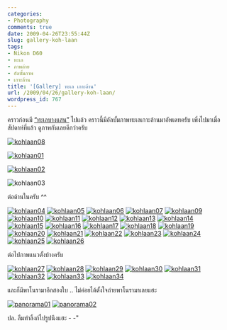 ```yaml
---
categories:
- Photography
comments: true
date: 2009-04-26T23:55:44Z
slug: gallery-koh-laan
tags:
- Nikon D60
- ทะเล
- ภาพถ่าย
- อัลบั้มภาพ
- เกาะล้าน
title: '[Gallery] ทะเล เกาะล้าน'
url: /2009/04/26/gallery-koh-laan/
wordpress_id: 767
---
```


คราวก่อนมี [“ทะเลบางแสน”](http://www.armno.in.th/20081206/%E0%B8%97%E0%B8%B0%E0%B9%80%E0%B8%A5%E0%B8%9A%E0%B8%B2%E0%B8%87%E0%B9%81%E0%B8%AA%E0%B8%99) ไปแล้ว คราวนี้มีอัลบั้มภาพทะเลเกาะล้านมาอัพเดทครับ เพิ่งไปมาเมื่อสัปดาห์ที่แล้ว ดูภาพกันเลยดีกว่าครับ

[![kohlaan08](http://www.armno.in.th/wp-content/uploads/2009/04/kohlaan08-thumb.jpg)](http://www.armno.in.th/wp-content/uploads/2009/04/kohlaan08.jpg)

[![kohlaan01](http://www.armno.in.th/wp-content/uploads/2009/04/kohlaan01-thumb.jpg)](http://www.armno.in.th/wp-content/uploads/2009/04/kohlaan01.jpg)

[![kohlaan02](http://www.armno.in.th/wp-content/uploads/2009/04/kohlaan02-thumb.jpg)](http://www.armno.in.th/wp-content/uploads/2009/04/kohlaan02.jpg)

![kohlaan03](http://www.armno.in.th/wp-content/uploads/2009/04/kohlaan03-thumb.jpg)

ต่อด้านในครับ ^^



[![kohlaan04](http://www.armno.in.th/wp-content/uploads/2009/04/kohlaan04-thumb.jpg)](http://www.armno.in.th/wp-content/uploads/2009/04/kohlaan04.jpg) [![kohlaan05](http://www.armno.in.th/wp-content/uploads/2009/04/kohlaan05-thumb.jpg)](http://www.armno.in.th/wp-content/uploads/2009/04/kohlaan05.jpg) [![kohlaan06](http://www.armno.in.th/wp-content/uploads/2009/04/kohlaan06-thumb.jpg)](http://www.armno.in.th/wp-content/uploads/2009/04/kohlaan06.jpg) [![kohlaan07](http://www.armno.in.th/wp-content/uploads/2009/04/kohlaan07-thumb.jpg)](http://www.armno.in.th/wp-content/uploads/2009/04/kohlaan07.jpg) [![kohlaan09](http://www.armno.in.th/wp-content/uploads/2009/04/kohlaan09-thumb.jpg)](http://www.armno.in.th/wp-content/uploads/2009/04/kohlaan09.jpg) [![kohlaan10](http://www.armno.in.th/wp-content/uploads/2009/04/kohlaan10-thumb.jpg)](http://www.armno.in.th/wp-content/uploads/2009/04/kohlaan10.jpg) [![kohlaan11](http://www.armno.in.th/wp-content/uploads/2009/04/kohlaan11-thumb.jpg)](http://www.armno.in.th/wp-content/uploads/2009/04/kohlaan11.jpg) [![kohlaan12](http://www.armno.in.th/wp-content/uploads/2009/04/kohlaan12-thumb.jpg)](http://www.armno.in.th/wp-content/uploads/2009/04/kohlaan12.jpg) [![kohlaan13](http://www.armno.in.th/wp-content/uploads/2009/04/kohlaan13-thumb.jpg)](http://www.armno.in.th/wp-content/uploads/2009/04/kohlaan13.jpg) [![kohlaan14](http://www.armno.in.th/wp-content/uploads/2009/04/kohlaan14-thumb.jpg)](http://www.armno.in.th/wp-content/uploads/2009/04/kohlaan14.jpg) [![kohlaan15](http://www.armno.in.th/wp-content/uploads/2009/04/kohlaan15-thumb.jpg)](http://www.armno.in.th/wp-content/uploads/2009/04/kohlaan15.jpg) [![kohlaan16](http://www.armno.in.th/wp-content/uploads/2009/04/kohlaan16-thumb.jpg)](http://www.armno.in.th/wp-content/uploads/2009/04/kohlaan16.jpg) [![kohlaan17](http://www.armno.in.th/wp-content/uploads/2009/04/kohlaan17-thumb.jpg)](http://www.armno.in.th/wp-content/uploads/2009/04/kohlaan17.jpg) [![kohlaan18](http://www.armno.in.th/wp-content/uploads/2009/04/kohlaan18-thumb.jpg)](http://www.armno.in.th/wp-content/uploads/2009/04/kohlaan18.jpg) [![kohlaan19](http://www.armno.in.th/wp-content/uploads/2009/04/kohlaan19-thumb.jpg)](http://www.armno.in.th/wp-content/uploads/2009/04/kohlaan19.jpg) [![kohlaan20](http://www.armno.in.th/wp-content/uploads/2009/04/kohlaan20-thumb.jpg)](http://www.armno.in.th/wp-content/uploads/2009/04/kohlaan20.jpg) [![kohlaan21](http://www.armno.in.th/wp-content/uploads/2009/04/kohlaan21-thumb.jpg)](http://www.armno.in.th/wp-content/uploads/2009/04/kohlaan21.jpg) [![kohlaan22](http://www.armno.in.th/wp-content/uploads/2009/04/kohlaan22-thumb.jpg)](http://www.armno.in.th/wp-content/uploads/2009/04/kohlaan22.jpg) [![kohlaan23](http://www.armno.in.th/wp-content/uploads/2009/04/kohlaan23-thumb.jpg)](http://www.armno.in.th/wp-content/uploads/2009/04/kohlaan23.jpg) [![kohlaan24](http://www.armno.in.th/wp-content/uploads/2009/04/kohlaan24-thumb.jpg)](http://www.armno.in.th/wp-content/uploads/2009/04/kohlaan24.jpg) [![kohlaan25](http://www.armno.in.th/wp-content/uploads/2009/04/kohlaan25-thumb.jpg)](http://www.armno.in.th/wp-content/uploads/2009/04/kohlaan25.jpg) [![kohlaan26](http://www.armno.in.th/wp-content/uploads/2009/04/kohlaan26-thumb.jpg)](http://www.armno.in.th/wp-content/uploads/2009/04/kohlaan26.jpg)

ต่อไปภาพแนวตั้งบ้างครับ

[![kohlaan27](http://www.armno.in.th/wp-content/uploads/2009/04/kohlaan27-thumb.jpg)](http://www.armno.in.th/wp-content/uploads/2009/04/kohlaan27.jpg) [![kohlaan28](http://www.armno.in.th/wp-content/uploads/2009/04/kohlaan28-thumb.jpg)](http://www.armno.in.th/wp-content/uploads/2009/04/kohlaan28.jpg) [![kohlaan29](http://www.armno.in.th/wp-content/uploads/2009/04/kohlaan29-thumb.jpg)](http://www.armno.in.th/wp-content/uploads/2009/04/kohlaan29.jpg) [![kohlaan30](http://www.armno.in.th/wp-content/uploads/2009/04/kohlaan30-thumb.jpg)](http://www.armno.in.th/wp-content/uploads/2009/04/kohlaan30.jpg) [![kohlaan31](http://www.armno.in.th/wp-content/uploads/2009/04/kohlaan31-thumb.jpg)](http://www.armno.in.th/wp-content/uploads/2009/04/kohlaan31.jpg) [![kohlaan32](http://www.armno.in.th/wp-content/uploads/2009/04/kohlaan32-thumb.jpg)](http://www.armno.in.th/wp-content/uploads/2009/04/kohlaan32.jpg) [![kohlaan33](http://www.armno.in.th/wp-content/uploads/2009/04/kohlaan33-thumb.jpg)](http://www.armno.in.th/wp-content/uploads/2009/04/kohlaan33.jpg) [![kohlaan34](http://www.armno.in.th/wp-content/uploads/2009/04/kohlaan34-thumb.jpg)](http://www.armno.in.th/wp-content/uploads/2009/04/kohlaan34.jpg)

และก็มีพาโนรามาอีกสองใบ .. ไม่ค่อยได้ตั้งใจถ่ายพาโนรามาเลยแฮะ

[![panorama01](http://www.armno.in.th/wp-content/uploads/2009/04/panorama01-thumb.jpg)](http://www.armno.in.th/wp-content/uploads/2009/04/panorama01.jpg) [![panorama02](http://www.armno.in.th/wp-content/uploads/2009/04/panorama02-thumb.jpg)](http://www.armno.in.th/wp-content/uploads/2009/04/panorama02.jpg)

ปล. ลืมทำลิ้งก์ไปรูปนึงแฮะ - -"
